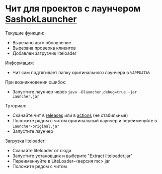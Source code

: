 # Чит для проектов с лаунчером [SashokLauncher](https://launcher.sashok724.net/)

Текущие функции:
  - Вырезано авто обновление
  - Вырезана проверка клиентов
  - Добавлен загрузчик liteloader


Информация:
  - Чит сам подтягивает папку оригинального лаунчера в `%APPDATA%`
 

При возникновении ошибок:
  - Запустите лаунчер через `java -Dlauncher.debug=true -jar Launcher.jar`


Туториал:
  - Скачайте чит в [releases](https://github.com/GravitLauncherCheat/SashokLauncher/releases) или в [actions](https://github.com/GravitLauncherCheat/SashokLauncher/actions) (не стабильные)
  - Положите рядом с читом оригинальный лаунчер и переименуйте в `Launcher-original.jar`
  - Запустите лаунчер


Загрузка liteloader:
  - Скачайте liteloader от сюда
  - Запустите установщик и выберите "Extract liteloader.jar"
  - Переименнуйте в LiteLoader-<версия mc>.jar
  - Положите рядом с читом